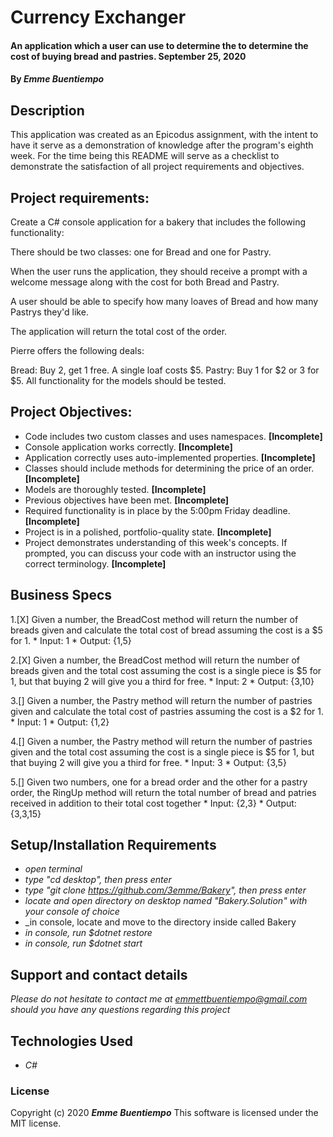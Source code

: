 # __Currency Exchanger__

#### __An application which a user can use to determine the to determine the cost of buying bread and pastries. September 25, 2020__

#### By _**Emme Buentiempo**_

## Description

This application was created as an Epicodus assignment, with the intent to have it serve as a demonstration of knowledge after the program's eighth week. For the time being this README will serve as a checklist to demonstrate the satisfaction of all project requirements and objectives. 

## Project requirements:

Create a C# console application for a bakery that includes the following functionality:

There should be two classes: one for Bread and one for Pastry.

When the user runs the application, they should receive a prompt with a welcome message along with the cost for both Bread and Pastry.

A user should be able to specify how many loaves of Bread and how many Pastrys they'd like.

The application will return the total cost of the order.

Pierre offers the following deals:

Bread: Buy 2, get 1 free. A single loaf costs $5.
Pastry: Buy 1 for \$2 or 3 for $5.
All functionality for the models should be tested.

## Project Objectives:

  * Code includes two custom classes and uses namespaces. **[Incomplete]**
  * Console application works correctly. **[Incomplete]**
  * Application correctly uses auto-implemented properties. **[Incomplete]**
  * Classes should include methods for determining the price of an order. **[Incomplete]**
  * Models are thoroughly tested. **[Incomplete]**
  * Previous objectives have been met. **[Incomplete]**
  * Required functionality is in place by the 5:00pm Friday deadline. **[Incomplete]**
  * Project is in a polished, portfolio-quality state. **[Incomplete]**
  * Project demonstrates understanding of this week's concepts. If prompted, you can discuss your code with an instructor using the correct terminology. **[Incomplete]**

## Business Specs

  1.[X] Given a number, the BreadCost method will return the number of breads given and calculate the total cost of bread assuming the cost is a $5 for 1.
    * Input: 1
    * Output: {1,5}

  2.[X] Given a number, the BreadCost method will return the number of breads given and the total cost assuming the cost is a single piece is $5 for 1, but that buying 2 will give you a third for free.
    * Input: 2
    * Output: {3,10}

  3.[] Given a number, the Pastry method will return the number of pastries given and calculate the total cost of pastries assuming the cost is a $2 for 1.
    * Input: 1
    * Output: {1,2}

  4.[] Given a number, the Pastry method will return the number of pastries given and the total cost assuming the cost is a single piece is $5 for 1, but that buying 2 will give you a third for free.
    * Input: 3
    * Output: {3,5}

  5.[] Given two numbers, one for a bread order and the other for a pastry order, the RingUp method will return the total number of bread and patries received in addition to their total cost together
    * Input: {2,3}
    * Output: {3,3,15}

## Setup/Installation Requirements

* _open terminal_
* _type "cd desktop", then press enter_
* _type "git clone https://github.com/3emme/Bakery", then press enter_
* _locate and open directory on desktop named "Bakery.Solution" with your console of choice_
* _in console, locate and move to the directory inside called Bakery
* _in console, run $dotnet restore_
* _in console, run $dotnet start_


## Support and contact details

_Please do not hesitate to contact me at emmettbuentiempo@gmail.com should you have any questions regarding this project_

## Technologies Used

* _C#_

### License

Copyright (c) 2020 **_Emme Buentiempo_**
This software is licensed under the MIT license.